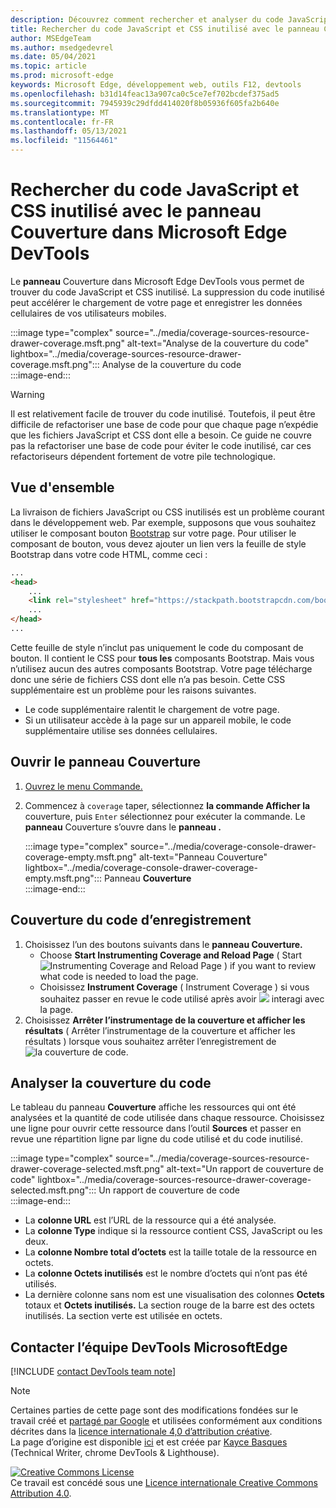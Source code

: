 ```yaml
---
description: Découvrez comment rechercher et analyser du code JavaScript et CSS inutilisé dans Microsoft Edge DevTools.
title: Rechercher du code JavaScript et CSS inutilisé avec le panneau Couverture dans Microsoft Edge DevTools
author: MSEdgeTeam
ms.author: msedgedevrel
ms.date: 05/04/2021
ms.topic: article
ms.prod: microsoft-edge
keywords: Microsoft Edge, développement web, outils F12, devtools
ms.openlocfilehash: b31d14feac13a907ca0c5ce7ef702bcdef375ad5
ms.sourcegitcommit: 7945939c29dfdd414020f8b05936f605fa2b640e
ms.translationtype: MT
ms.contentlocale: fr-FR
ms.lasthandoff: 05/13/2021
ms.locfileid: "11564461"
---
```

<!-- Copyright Kayce Basques 

   Licensed under the Apache License, Version 2.0 (the "License");
   you may not use this file except in compliance with the License.
   You may obtain a copy of the License at

       https://www.apache.org/licenses/LICENSE-2.0

   Unless required by applicable law or agreed to in writing, software
   distributed under the License is distributed on an "AS IS" BASIS,
   WITHOUT WARRANTIES OR CONDITIONS OF ANY KIND, either express or implied.
   See the License for the specific language governing permissions and
   limitations under the License.  -->
# <a name="find-unused-javascript-and-css-code-with-the-coverage-panel-in-microsoft-edge-devtools"></a>Rechercher du code JavaScript et CSS inutilisé avec le panneau Couverture dans Microsoft Edge DevTools  

Le **panneau** Couverture dans Microsoft Edge DevTools vous permet de trouver du code JavaScript et CSS inutilisé.  La suppression du code inutilisé peut accélérer le chargement de votre page et enregistrer les données cellulaires de vos utilisateurs mobiles.  

:::image type="complex" source="../media/coverage-sources-resource-drawer-coverage.msft.png" alt-text="Analyse de la couverture du code" lightbox="../media/coverage-sources-resource-drawer-coverage.msft.png":::
   Analyse de la couverture du code  
:::image-end:::  

> [!WARNING]
> Il est relativement facile de trouver du code inutilisé.  Toutefois, il peut être difficile de refactoriser une base de code pour que chaque page n’expédie que les fichiers JavaScript et CSS dont elle a besoin.  Ce guide ne couvre pas la refactoriser une base de code pour éviter le code inutilisé, car ces refactoriseurs dépendent fortement de votre pile technologique.  

## <a name="overview"></a>Vue d'ensemble  

La livraison de fichiers JavaScript ou CSS inutilisés est un problème courant dans le développement web.  Par exemple, supposons que vous souhaitez utiliser le composant bouton [Bootstrap][BootstrapButtons] sur votre page.  Pour utiliser le composant de bouton, vous devez ajouter un lien vers la feuille de style Bootstrap dans votre code HTML, comme ceci :  

```html
...
<head>
    ...
    <link rel="stylesheet" href="https://stackpath.bootstrapcdn.com/bootstrap/4.3.1/css/bootstrap.min.css" integrity="sha384-ggOyR0iXCbMQv3Xipma34MD+dH/1fQ784/j6cY/iJTQUOhcWr7x9JvoRxT2MZw1T" crossorigin="anonymous">
    ...
</head>
...
```  

Cette feuille de style n’inclut pas uniquement le code du composant de bouton.  Il contient le CSS pour **tous les** composants Bootstrap.  Mais vous n’utilisez aucun des autres composants Bootstrap.  Votre page télécharge donc une série de fichiers CSS dont elle n’a pas besoin.  Cette CSS supplémentaire est un problème pour les raisons suivantes.  

*   Le code supplémentaire ralentit le chargement de votre page.  <!--Navigate to [Render-Blocking CSS][render].  -->  
*   Si un utilisateur accède à la page sur un appareil mobile, le code supplémentaire utilise ses données cellulaires.  
    
<!--[render]: /web/fundamentals/performance/critical-rendering-path/render-blocking-css  -->  

## <a name="open-the-coverage-panel"></a>Ouvrir le panneau Couverture  

1.  [Ouvrez le menu Commande.][DevToolsCommandMenu]  
1.  Commencez à `coverage` taper, sélectionnez **la commande Afficher la** couverture, puis `Enter` sélectionnez pour exécuter la commande.  Le **panneau** Couverture s’ouvre dans le **panneau .**  

    :::image type="complex" source="../media/coverage-console-drawer-coverage-empty.msft.png" alt-text="Panneau Couverture" lightbox="../media/coverage-console-drawer-coverage-empty.msft.png":::
       Panneau **Couverture**  
    :::image-end:::  
    
## <a name="record-code-coverage"></a>Couverture du code d’enregistrement  

1.  Choisissez l’un des boutons suivants dans le **panneau Couverture.**  
    *   Choose **Start Instrumenting Coverage and Reload Page** \( Start ![ Instrumenting Coverage and Reload Page ](../media/reload-icon.msft.png) \) if you want to review what code is needed to load the page.  
    *   Choisissez **Instrument Coverage** \( Instrument Coverage \) si vous souhaitez passer en revue le code utilisé après avoir ![ ](../media/record-icon.msft.png) interagi avec la page.  
1.  Choisissez **Arrêter l’instrumentage de la couverture et afficher les résultats** \( Arrêter l’instrumentage de la couverture et afficher les résultats \) lorsque vous souhaitez arrêter l’enregistrement de ![ la couverture de ](../media/stop-icon.msft.png) code.  
    
## <a name="analyze-code-coverage"></a>Analyser la couverture du code  

Le tableau du panneau **Couverture** affiche les ressources qui ont été analysées et la quantité de code utilisée dans chaque ressource.  Choisissez une ligne pour ouvrir cette ressource dans l’outil **Sources** et passer en revue une répartition ligne par ligne du code utilisé et du code inutilisé.  

:::image type="complex" source="../media/coverage-sources-resource-drawer-coverage-selected.msft.png" alt-text="Un rapport de couverture de code" lightbox="../media/coverage-sources-resource-drawer-coverage-selected.msft.png":::
   Un rapport de couverture de code  
:::image-end:::  

*   La **colonne URL** est l’URL de la ressource qui a été analysée.  
*   La **colonne Type** indique si la ressource contient CSS, JavaScript ou les deux.  
*   La **colonne Nombre total d’octets** est la taille totale de la ressource en octets.  
*   La **colonne Octets inutilisés** est le nombre d’octets qui n’ont pas été utilisés.  
*   La dernière colonne sans nom est une visualisation des colonnes **Octets** totaux et **Octets inutilisés.**  La section rouge de la barre est des octets inutilisés.  La section verte est utilisée en octets.  
    
## <a name="getting-in-touch-with-the-microsoft-edge-devtools-team"></a>Contacter l’équipe DevTools MicrosoftEdge  

[!INCLUDE [contact DevTools team note](../includes/contact-devtools-team-note.md)]  

<!-- links -->  

[DevToolsCommandMenu]: ../command-menu/index.md "Exécuter des commandes avec le menu Microsoft Edge commande DevTools | Documents Microsoft"  

[BootstrapButtons]: https://getbootstrap.com/docs/4.3/components/buttons "Boutons - Bootstrap"  

> [!NOTE]
> Certaines parties de cette page sont des modifications fondées sur le travail créé et [partagé par Google][GoogleSitePolicies] et utilisées conformément aux conditions décrites dans la [licence internationale 4,0 d’attribution créative][CCA4IL].  
> La page d’origine est disponible [ici](https://developers.google.com/web/tools/chrome-devtools/coverage/index) et est créée par [Kayce Basques][KayceBasques] \(Technical Writer, chrome DevTools \& Lighthouse\).  

[![Creative Commons License][CCby4Image]][CCA4IL]  
Ce travail est concédé sous une [Licence internationale Creative Commons Attribution 4.0][CCA4IL].  

[CCA4IL]: https://creativecommons.org/licenses/by/4.0  
[CCby4Image]: https://i.creativecommons.org/l/by/4.0/88x31.png  
[GoogleSitePolicies]: https://developers.google.com/terms/site-policies  
[KayceBasques]: https://developers.google.com/web/resources/contributors#kayce-basques  
